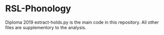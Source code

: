 # RSL-Phonology
Diploma 2019
extract-holds.py is the main code in this repository. All other files are supplementory to the analysis.
